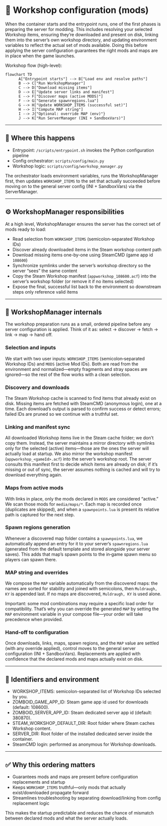 # 🧩 Workshop configuration (mods)

When the container starts and the entrypoint runs, one of the first phases is preparing the server for modding. This includes resolving your selected Workshop items, ensuring they’re downloaded and present on disk, linking them into the server’s own workshop directory, and updating environment variables to reflect the actual set of mods available. Doing this before applying the server configuration guarantees the right mods and maps are in place when the game launches.

Workshop flow (high-level):

```mermaid
flowchart TD
      A["Entrypoint starts"] --> B["Load env and resolve paths"]
      B --> C["Run WorkshopManager"]
      C --> D["Download missing items"]
      D --> E["Update server links and manifest"]
      E --> F["Discover maps (active MODS)"]
      F --> G["Generate spawnregions.lua"]
      G --> H["Update WORKSHOP_ITEMS (successful set)"]
      H --> I["Compute MAP string"]
      I --> J{"Optional: override MAP (env)"}
      J --> K["Run ServerManager (INI + SandboxVars)"]
```

---

## 🔌 Where this happens

- Entrypoint: `/scripts/entrypoint.sh` invokes the Python configuration pipeline
- Config orchestrator: `scripts/config/main.py`
- Workshop logic: `scripts/config/workshop_manager.py`

The orchestrator loads environment variables, runs the WorkshopManager first, then updates `WORKSHOP_ITEMS` to the set that actually succeeded before moving on to the general server config (INI + SandboxVars) via the ServerManager.

---

## ⚙️ WorkshopManager responsibilities

At a high level, WorkshopManager ensures the server has the correct set of mods ready to load:

- Read selection from `WORKSHOP_ITEMS` (semicolon-separated Workshop IDs)
- Discover already downloaded items in the Steam workshop content path
- Download missing items one-by-one using SteamCMD (game app id `108600`)
- Synchronize symlinks under the server’s workshop directory so the server “sees” the same content
- Copy the Steam Workshop manifest (`appworkshop_108600.acf`) into the server’s workshop folder (or remove it if no items selected)
- Expose the final, successful list back to the environment so downstream steps only reference valid items

---

## 🧠 WorkshopManager internals

The workshop preparation runs as a small, ordered pipeline before any server configuration is applied. Think of it as: select → discover → fetch → link → map → hand off.

### Selection and inputs

We start with two user inputs: `WORKSHOP_ITEMS` (semicolon‑separated Workshop IDs) and `MODS` (active Mod IDs). Both are read from the environment and normalized—empty fragments and stray spaces are ignored—so the rest of the flow works with a clean selection.

### Discovery and downloads

The Steam Workshop cache is scanned to find items that already exist on disk. Missing items are fetched with SteamCMD (anonymous login), one at a time. Each download’s output is parsed to confirm success or detect errors; failed IDs are pruned so we continue with a truthful set.

### Linking and manifest sync

All downloaded Workshop items live in the Steam cache folder; we don’t copy them. Instead, the server maintains a mirror directory with symlinks only for the selected (active) items—those are the ones the server will actually load at startup. We also mirror the workshop manifest (`appworkshop_<gameId>.acf`) into the server’s workshop root. The server consults this manifest first to decide which items are already on disk; if it’s missing or out of sync, the server assumes nothing is cached and will try to download everything again.

### Maps from active mods

With links in place, only the mods declared in `MODS` are considered “active.” We scan those mods for `media/maps/*`. Each map is recorded once (duplicates are skipped), and when a `spawnpoints.lua` is present its relative path is captured for the next step.

### Spawn regions generation

Whenever a discovered map folder contains a `spawnpoints.lua`, we automatically append an entry for it to your server’s `spawnregions.lua` (generated from the default template and stored alongside your server saves). This adds that map’s spawn points to the in‑game spawn menu so players can spawn there.

### MAP string and overrides

We compose the `MAP` variable automatically from the discovered maps: the names are sorted for stability and joined with semicolons, then `Muldraugh, KY` is appended last. If no maps are discovered, `Muldraugh, KY` is used alone.

Important: some mod combinations may require a specific load order for compatibility. That’s why you can override the generated `MAP` by setting the `MAP` environment variable in your compose file—your order will take precedence when provided.

### Hand‑off to configuration

Once downloads, links, maps, spawn regions, and the `MAP` value are settled (with any override applied), control moves to the general server configuration (INI + SandboxVars). Replacements are applied with confidence that the declared mods and maps actually exist on disk.

---

## 🔖 Identifiers and environment

- WORKSHOP_ITEMS: semicolon-separated list of Workshop IDs selected by you.
- ZOMBOID_GAME_APP_ID: Steam game app id used for downloads (default: 108600).
- ZOMBOID_SERVER_APP_ID: Steam dedicated server app id (default: 380870).
- STEAM_WORKSHOP_DEFAULT_DIR: Root folder where Steam caches Workshop content.
- SERVER_DIR: Root folder of the installed dedicated server inside the container.
- SteamCMD login: performed as anonymous for Workshop downloads.

---

## ✅ Why this ordering matters

- Guarantees mods and maps are present before configuration replacements and startup
- Keeps `WORKSHOP_ITEMS` truthful—only mods that actually exist/downloaded propagate forward
- Streamlines troubleshooting by separating download/linking from config replacement logic

This makes the startup predictable and reduces the chance of mismatch between declared mods and what the server actually loads.
